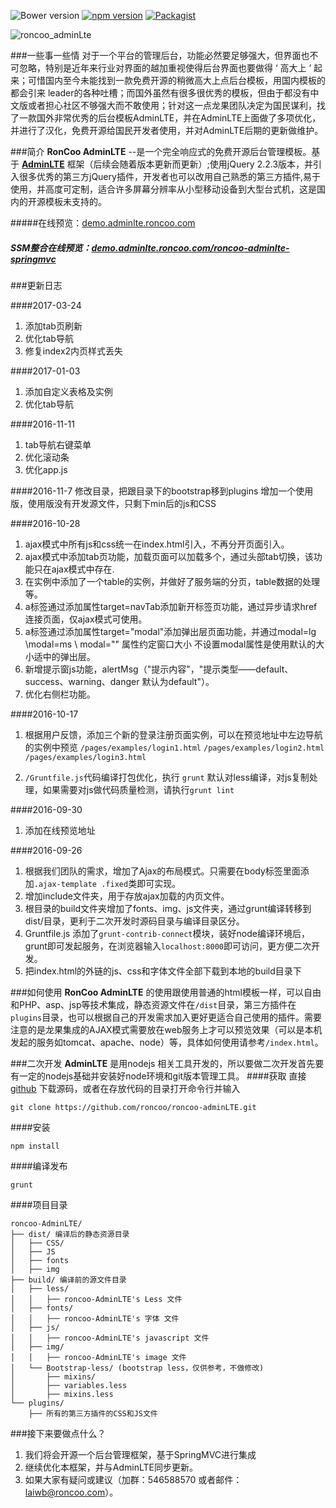 
![Bower version](https://img.shields.io/bower/v/adminlte.svg)
[![npm version](https://img.shields.io/npm/v/admin-lte.svg)](https://www.npmjs.com/package/admin-lte)
[![Packagist](https://img.shields.io/packagist/v/almasaeed2010/adminlte.svg)](https://packagist.org/packages/almasaeed2010/adminlte)

![roncoo_adminLte](http://www.roncoo.com/images/adminlte.png)

###一些事一些情
对于一个平台的管理后台，功能必然要足够强大，但界面也不可忽略，特别是近年来行业对界面的越加重视使得后台界面也要做得 ‘ 高大上 ’ 起来；可惜国内至今未能找到一款免费开源的稍微高大上点后台模板，用国内模板的都会引来 leader的各种吐槽；而国外虽然有很多很优秀的模板，但由于都没有中文版或者担心社区不够强大而不敢使用；针对这一点龙果团队决定为国民谋利，找了一款国外非常优秀的后台模板AdminLTE，并在AdminLTE上面做了多项优化，并进行了汉化，免费开源给国民开发者使用，并对AdminLTE后期的更新做维护。

###简介
**RonCoo AdminLTE** --是一个完全响应式的免费开源后台管理模板。基于 **[AdminLTE](https://github.com/almasaeed2010/AdminLTE)** 框架（后续会随着版本更新而更新）;使用jQuery 2.2.3版本，并引入很多优秀的第三方jQuery插件，开发者也可以改用自己熟悉的第三方插件,易于使用，并高度可定制，适合许多屏幕分辨率从小型移动设备到大型台式机，这是国内的开源模板未支持的。

#####在线预览：[demo.adminlte.roncoo.com](http://demo.adminlte.roncoo.com/)
##### SSM整合在线预览：[demo.adminlte.roncoo.com/roncoo-adminlte-springmvc](http://demo.adminlte.roncoo.com/roncoo-adminlte-springmvc/)

###更新日志

####2017-03-24
1. 添加tab页刷新
2. 优化tab导航
3. 修复index2内页样式丢失

####2017-01-03
1. 添加自定义表格及实例
2. 优化tab导航

####2016-11-11
1. tab导航右键菜单
2. 优化滚动条
3. 优化app.js

####2016-11-7
修改目录，把跟目录下的bootstrap移到plugins
增加一个使用版，使用版没有开发源文件，只剩下min后的js和CSS

####2016-10-28
1. ajax模式中所有js和css统一在index.html引入，不再分开页面引入。
2. ajax模式中添加tab页功能，加载页面可以加载多个，通过头部tab切换，该功能只在ajax模式中存在.
3. 在实例中添加了一个table的实例，并做好了服务端的分页，table数据的处理等。
4. a标签通过添加属性target=navTab添加新开标签页功能，通过异步请求href连接页面，仅ajax模式可使用。
5. a标签通过添加属性target="modal"添加弹出层页面功能，并通过modal=lg \modal=ms \ modal="" 属性约定窗口大小 不设置modal属性是使用默认的大小适中的弹出层。
6. 新增提示窗js功能，alertMsg（"提示内容"，"提示类型——default、success、warning、danger 默认为default"）。
7. 优化右侧栏功能。

####2016-10-17
1. 根据用户反馈，添加三个新的登录注册页面实例，可以在预览地址中左边导航的实例中预览
`/pages/examples/login1.html`
`/pages/examples/login2.html`
`/pages/examples/login3.html`

2. `/Gruntfile.js`代码编译打包优化，执行 `grunt` 默认对less编译，对js复制处理，如果需要对js做代码质量检测，请执行`grunt lint`

####2016-09-30
1. 添加在线预览地址

####2016-09-26
1. 根据我们团队的需求，增加了Ajax的布局模式。只需要在body标签里面添加`.ajax-template .fixed`类即可实现。
2. 增加include文件夹，用于存放ajax加载的内页文件。
3. 根目录的build文件夹增加了fonts、img、js文件夹，通过grunt编译转移到dist/目录，更利于二次开发时源码目录与编译目录区分。
4. Gruntfile.js 添加了`grunt-contrib-connect`模块，装好node编译环境后，grunt即可发起服务，在浏览器输入`localhost:8000`即可访问，更方便二次开发。
5. 把index.html的外链的js、css和字体文件全部下载到本地的build目录下

###如何使用
**RonCoo AdminLTE** 的使用跟使用普通的html模板一样，可以自由和PHP、asp、jsp等技术集成，静态资源文件在`/dist`目录，第三方插件在`plugins`目录，也可以根据自己的开发需求加入更好更适合自己使用的插件。需要注意的是龙果集成的AJAX模式需要放在web服务上才可以预览效果（可以是本机发起的服务如tomcat、apache、node）等，具体如何使用请参考`/index.html`。

###二次开发
**AdminLTE** 是用nodejs 相关工具开发的，所以要做二次开发首先要有一定的nodejs基础并安装好node环境和git版本管理工具。
####获取
直接 [github](https://github.com/roncoo/roncoo-adminLTE.git) 下载源码，或者在存放代码的目录打开命令行并输入
```
git clone https://github.com/roncoo/roncoo-adminLTE.git
```
####安装
```
npm install
```
####编译发布
```
grunt
```
####项目目录
```
roncoo-AdminLTE/
├── dist/ 编译后的静态资源目录
│   ├── CSS/
│   ├── JS
│   ├── fonts
│   ├── img
├── build/ 编译前的源文件目录
│   ├── less/
│   │   ├── roncoo-AdminLTE's Less 文件
│   ├── fonts/
│   │   ├── roncoo-AdminLTE's 字体 文件
│   ├── js/
│   │   ├── roncoo-AdminLTE's javascript 文件
│   ├── img/
│   │   ├── roncoo-AdminLTE's image 文件
│   └── Bootstrap-less/ (bootstrap less，仅供参考，不做修改)
│       ├── mixins/
│       ├── variables.less
│       ├── mixins.less
└── plugins/
    ├── 所有的第三方插件的CSS和JS文件
```

###接下来要做点什么？
1. 我们将会开源一个后台管理框架，基于SpringMVC进行集成
2. 继续优化本框架，并与AdminLTE同步更新。
3. 如果大家有疑问或建议（加群：546588570 或者邮件：laiwb@roncoo.com）。
